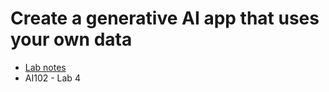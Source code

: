 # Create a generative AI app that uses your own data
- [Lab notes](https://microsoftlearning.github.io/mslearn-ai-studio/Instructions/04-Use-own-data.html)
- AI102 - Lab 4